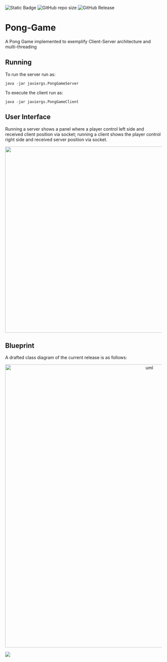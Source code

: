 ![Static Badge](https://img.shields.io/badge/author-javiergs-orange)
![GitHub repo size](https://img.shields.io/github/repo-size/CSC3100/Pong-Game)
![GitHub Release](https://img.shields.io/github/v/release/CSC3100/Pong-Game)

# Pong-Game
A Pong Game implemented to exemplify Client-Server architecture and multi-threading
<br>
## Running

To run the server run as:
```
java -jar javiergs.PongGameServer
```

To execute the client run as:
```
java -jar javiergs.PongGameClient
```
## User Interface

Running a server shows a panel where a player control left side and received client position via socket; running a client shows the player control right side and received server position via socket.

<p align="center">
<IMG SRC="https://github.com/CSC308/Pong-Game/assets/3814755/e826fbdb-e2aa-4c0f-b406-71a3b883743e" WIDTH=600>
</p>


## Blueprint
A drafted class diagram of the current release is as follows:

<p align="center">
<img width="912" alt="uml" src="https://github.com/CSC3100/Pong-Game/assets/3814755/fe9e5282-a72f-4793-96dc-5df659603e77">
</p>

<IMG SRC="https://github.com/CSC308/Pong-Game/assets/3814755/edb0afd9-e1c6-45f5-b9e4-022a1e170688">
